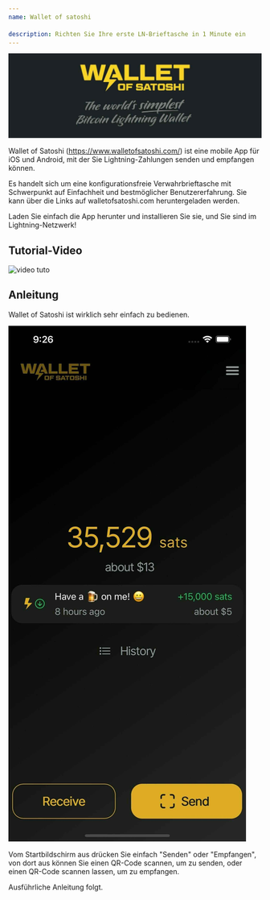 ```yaml
---
name: Wallet of satoshi

description: Richten Sie Ihre erste LN-Brieftasche in 1 Minute ein
---
```


![cover](assets/cover.jpeg)

Wallet of Satoshi (https://www.walletofsatoshi.com/) ist eine mobile App für iOS und Android, mit der Sie Lightning-Zahlungen senden und empfangen können.

Es handelt sich um eine konfigurationsfreie Verwahrbrieftasche mit Schwerpunkt auf Einfachheit und bestmöglicher Benutzererfahrung. Sie kann über die Links auf walletofsatoshi.com heruntergeladen werden.

Laden Sie einfach die App herunter und installieren Sie sie, und Sie sind im Lightning-Netzwerk!

## Tutorial-Video

![video tuto](https://youtu.be/Es4InK3lq5c)

## Anleitung

Wallet of Satoshi ist wirklich sehr einfach zu bedienen.

![cover](assets/1.jpeg)

Vom Startbildschirm aus drücken Sie einfach "Senden" oder "Empfangen", von dort aus können Sie einen QR-Code scannen, um zu senden, oder einen QR-Code scannen lassen, um zu empfangen.

Ausführliche Anleitung folgt.
